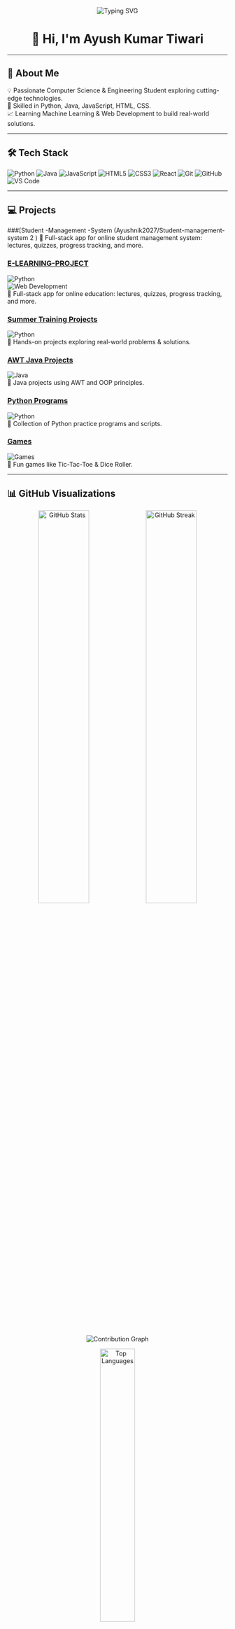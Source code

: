 <!-- Typing SVG for animated intro -->
<p align="center">
  <img src="https://readme-typing-svg.herokuapp.com?font=Fira+Code&size=24&pause=1000&color=F75C7E&center=true&vCenter=true&width=600&lines=Hey+There!+I'm+Ayush+Kumar+Tiwari;Full+Stack+Developer;Machine+Learning+Enthusiast;Open+Source+Contributor;Always+Learning+New+Things!" alt="Typing SVG" />
</p>

<!-- Waving Hand GIF -->
<h1 align="center">👋 Hi, I'm Ayush Kumar Tiwari</h1>

---

## 🚀 About Me  

💡 Passionate Computer Science & Engineering Student exploring cutting-edge technologies.  
🔧 Skilled in Python, Java, JavaScript, HTML, CSS.  
📈 Learning Machine Learning & Web Development to build real-world solutions.  

---

## 🛠 Tech Stack  

![Python](https://img.shields.io/badge/Python-3776AB?style=for-the-badge&logo=python&logoColor=white) 
![Java](https://img.shields.io/badge/Java-FF6F00?style=for-the-badge&logo=java&logoColor=white) 
![JavaScript](https://img.shields.io/badge/JavaScript-FFD43B?style=for-the-badge&logo=javascript&logoColor=black) 
![HTML5](https://img.shields.io/badge/HTML5-FF5733?style=for-the-badge&logo=html5&logoColor=white) 
![CSS3](https://img.shields.io/badge/CSS3-1E90FF?style=for-the-badge&logo=css3&logoColor=white) 
![React](https://img.shields.io/badge/React-61DAFB?style=for-the-badge&logo=react&logoColor=black) 
![Git](https://img.shields.io/badge/Git-F05032?style=for-the-badge&logo=git&logoColor=white) 
![GitHub](https://img.shields.io/badge/GitHub-181717?style=for-the-badge&logo=github&logoColor=white) 
![VS Code](https://img.shields.io/badge/VS%20Code-0078d7?style=for-the-badge&logo=visual-studio-code&logoColor=white)

---

## 💻 Projects  

###[Student -Management -System (Ayushnik2027/Student-management-system 2 )
📌 Full-stack app for online student management system: lectures, quizzes, progress tracking, and more.  



### [E-LEARNING-PROJECT](https://github.com/Ayushnik2027/E-LEARNING-PROJECT)  
![Python](https://img.shields.io/badge/Python-3776AB?style=flat-square&logo=python&logoColor=white)  
![Web Development](https://img.shields.io/badge/Web%20Development-FF4500?style=flat-square&logo=html5&logoColor=white)  
📌 Full-stack app for online education: lectures, quizzes, progress tracking, and more.  

### [Summer Training Projects](https://github.com/Ayushnik2027/summertraining-projects)  
![Python](https://img.shields.io/badge/Python-FFD43B?style=flat-square&logo=python&logoColor=black)  
📌 Hands-on projects exploring real-world problems & solutions.  

### [AWT Java Projects](https://github.com/Ayushnik2027/awt-java-projects)  
![Java](https://img.shields.io/badge/Java-FF8C00?style=flat-square&logo=java&logoColor=white)  
📌 Java projects using AWT and OOP principles.  

### [Python Programs](https://github.com/Ayushnik2027/python-programs)  
![Python](https://img.shields.io/badge/Python-4B8BBE?style=flat-square&logo=python&logoColor=white)  
📌 Collection of Python practice programs and scripts.  

### [Games](https://github.com/Ayushnik2027/tac-toc-game)  
![Games](https://img.shields.io/badge/Games-32CD32?style=flat-square&logo=gamepad&logoColor=white)  
📌 Fun games like Tic-Tac-Toe & Dice Roller.  

---

## 📊 GitHub Visualizations  

<p align="center">
  <img src="https://github-readme-stats.vercel.app/api?username=Ayushnik2027&show_icons=true&theme=tokyonight&hide_border=true" alt="GitHub Stats" width="48%"/>
  <img src="https://github-readme-streak-stats.herokuapp.com?user=Ayushnik2027&theme=tokyonight&hide_border=true" alt="GitHub Streak" width="48%"/>
</p>

<p align="center">
  <img src="https://github-readme-activity-graph.vercel.app/graph?username=Ayushnik2027&theme=react-dark&hide_border=true" alt="Contribution Graph" />
</p>

<p align="center">
  <img src="https://github-readme-stats.vercel.app/api/top-langs/?username=Ayushnik2027&layout=compact&theme=tokyonight&hide_border=true" alt="Top Languages" width="40%"/>
</p>

---

## 🌟 Connect with Me  

<p align="center">
  <a href="https://www.linkedin.com/in/ayush-kumar-tiwari-0a590130b"><img src="https://img.shields.io/badge/LinkedIn-0077B5?style=for-the-badge&logo=linkedin&logoColor=white" alt="LinkedIn"/></a>
